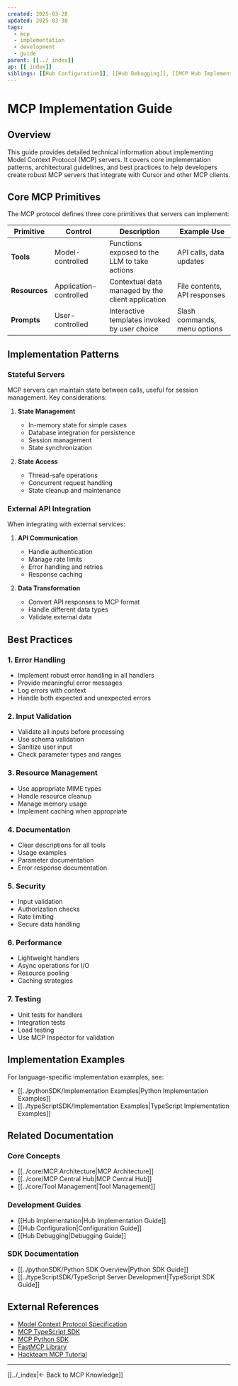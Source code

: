 ```yaml
---
created: 2025-03-28
updated: 2025-03-30
tags:
  - mcp
  - implementation
  - development
  - guide
parent: [[../_index]]
up: [[_index]]
siblings: [[Hub Configuration]], [[Hub Debugging]], [[MCP Hub Implementation]]
---
```


# MCP Implementation Guide

## Overview

This guide provides detailed technical information about implementing Model Context Protocol (MCP) servers. It covers core implementation patterns, architectural guidelines, and best practices to help developers create robust MCP servers that integrate with Cursor and other MCP clients.

## Core MCP Primitives

The MCP protocol defines three core primitives that servers can implement:

| Primitive     | Control                | Description                                       | Example Use                  |
| ------------- | ---------------------- | ------------------------------------------------- | ---------------------------- |
| **Tools**     | Model-controlled       | Functions exposed to the LLM to take actions      | API calls, data updates      |
| **Resources** | Application-controlled | Contextual data managed by the client application | File contents, API responses |
| **Prompts**   | User-controlled        | Interactive templates invoked by user choice      | Slash commands, menu options |

## Implementation Patterns

### Stateful Servers

MCP servers can maintain state between calls, useful for session management. Key considerations:

1. **State Management**
   - In-memory state for simple cases
   - Database integration for persistence
   - Session management
   - State synchronization

2. **State Access**
   - Thread-safe operations
   - Concurrent request handling
   - State cleanup and maintenance

### External API Integration

When integrating with external services:

1. **API Communication**
   - Handle authentication
   - Manage rate limits
   - Error handling and retries
   - Response caching

2. **Data Transformation**
   - Convert API responses to MCP format
   - Handle different data types
   - Validate external data

## Best Practices

### 1. Error Handling

- Implement robust error handling in all handlers
- Provide meaningful error messages
- Log errors with context
- Handle both expected and unexpected errors

### 2. Input Validation

- Validate all inputs before processing
- Use schema validation
- Sanitize user input
- Check parameter types and ranges

### 3. Resource Management

- Use appropriate MIME types
- Handle resource cleanup
- Manage memory usage
- Implement caching when appropriate

### 4. Documentation

- Clear descriptions for all tools
- Usage examples
- Parameter documentation
- Error response documentation

### 5. Security

- Input validation
- Authorization checks
- Rate limiting
- Secure data handling

### 6. Performance

- Lightweight handlers
- Async operations for I/O
- Resource pooling
- Caching strategies

### 7. Testing

- Unit tests for handlers
- Integration tests
- Load testing
- Use MCP Inspector for validation

## Implementation Examples

For language-specific implementation examples, see:

- [[../pythonSDK/Implementation Examples|Python Implementation Examples]]
- [[../typeScriptSDK/Implementation Examples|TypeScript Implementation Examples]]

## Related Documentation

### Core Concepts

- [[../core/MCP Architecture|MCP Architecture]]
- [[../core/MCP Central Hub|MCP Central Hub]]
- [[../core/Tool Management|Tool Management]]

### Development Guides

- [[Hub Implementation|Hub Implementation Guide]]
- [[Hub Configuration|Configuration Guide]]
- [[Hub Debugging|Debugging Guide]]

### SDK Documentation

- [[../pythonSDK/Python SDK Overview|Python SDK Guide]]
- [[../typeScriptSDK/TypeScript Server Development|TypeScript SDK Guide]]

## External References

- [Model Context Protocol Specification](https://spec.modelcontextprotocol.io/)
- [MCP TypeScript SDK](https://github.com/modelcontextprotocol/typescript-sdk)
- [MCP Python SDK](https://github.com/modelcontextprotocol/python-sdk)
- [FastMCP Library](https://github.com/jlowin/fastmcp)
- [Hackteam MCP Tutorial](https://hackteam.io/blog/build-your-first-mcp-server-with-typescript-in-under-10-minutes/)

---

[[../_index|← Back to MCP Knowledge]]
